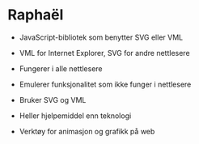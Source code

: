 # Raphaël #

* JavaScript-bibliotek som benytter SVG eller VML
* VML for Internet Explorer, SVG for andre nettlesere
* Fungerer i alle nettlesere

* Emulerer funksjonalitet som ikke funger i nettlesere
* Bruker SVG og VML
* Heller hjelpemiddel enn teknologi
* Verktøy for animasjon og grafikk på web
